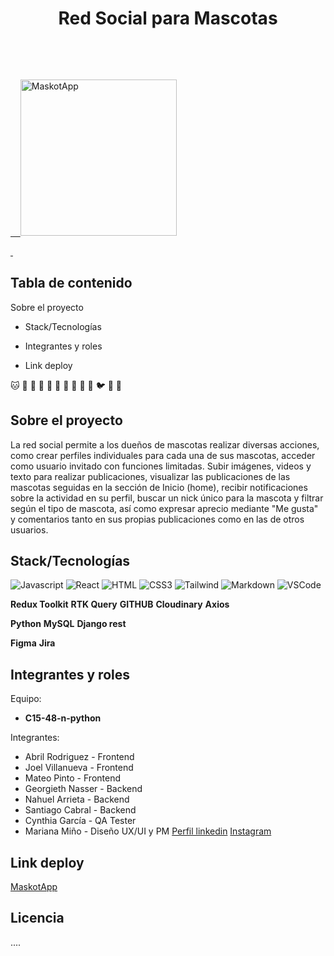 
<h1 align="center"> Red Social para Mascotas </h1> <br>

<p align="center">

  <a href="https://maskotapp.vercel.app/">

    <img alt="MaskotApp" title="MakotApp Logo" src="https://maskotapp.vercel.app/assets/Logo%20MaskotApp-LNEMPIEA.png" width="250">

  </a>

</p>

  
## Tabla de contenido

 Sobre el proyecto

- Stack/Tecnologías

- Integrantes y roles

- Link deploy

:cat: :hamster: :dog: :pig: :horse: :rabbit2: :rooster:  :goat: :ram: :snake: :bird: :hatching_chick: :cow2:

## Sobre el proyecto
  
La red social permite a los dueños de mascotas realizar diversas acciones, como crear perfiles individuales para cada una de sus mascotas, acceder como usuario invitado con funciones limitadas. Subir imágenes, videos y texto para realizar publicaciones, visualizar las publicaciones de las mascotas seguidas en la sección de Inicio (home), recibir notificaciones sobre la actividad en su perfil, buscar un nick único para la mascota y filtrar según el tipo de mascota, así como expresar aprecio mediante "Me gusta" y comentarios tanto en sus propias publicaciones como en las de otros usuarios.

## Stack/Tecnologías

![Javascript](https://img.shields.io/badge/Javascript-F0DB4F?style=for-the-badge&labelColor=black&logo=javascript&logoColor=F0DB4F)
![React](https://img.shields.io/badge/-React-61DBFB?style=for-the-badge&labelColor=black&logo=react&logoColor=61DBFB)
![HTML](https://img.shields.io/badge/HTML5-E34F26?style=for-the-badge&logo=html5&logoColor=white)
![CSS3](https://img.shields.io/badge/CSS3-1572B6?style=for-the-badge&logo=css3&logoColor=white)
![Tailwind](https://img.shields.io/badge/Tailwind_CSS-092749?style=for-the-badge&logo=tailwindcss&logoColor=06B6D4&labelColor=000000)
![Markdown](https://img.shields.io/badge/Markdown-000000?style=for-the-badge&logo=markdown&logoColor=white)
![VSCode](https://img.shields.io/badge/Visual_Studio-0078d7?style=for-the-badge&logo=visual%20studio&logoColor=white)

**Redux Toolkit**
**RTK Query**
**GITHUB**
**Cloudinary**
**Axios**

**Python**
**MySQL**
**Django rest**

**Figma**
**Jira**

## Integrantes y roles

Equipo:

- **C15-48-n-python**

Integrantes:

- Abril Rodriguez - Frontend 
- Joel Villanueva - Frontend
- Mateo Pinto - Frontend
- Georgieth Nasser - Backend
- Nahuel Arrieta - Backend
- Santiago Cabral - Backend
- Cynthia García - QA Tester
- Mariana Miño - Diseño UX/UI y PM [Perfil linkedin](https://www.linkedin.com/in/mino-mariana/) [Instagram](https://www.instagram.com/soylaprofemarian/)

## Link deploy

[MaskotApp](https://maskotapp.vercel.app/)


## Licencia

....



